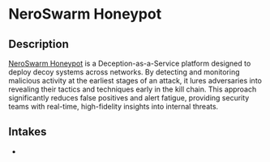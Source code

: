# NeroSwarm Honeypot

## Description

[NeroSwarm Honeypot](https://neroswarm.com/) is a Deception-as-a-Service platform designed to deploy decoy systems across networks. By detecting and monitoring malicious activity at the earliest stages of an attack, it lures adversaries into revealing their tactics and techniques early in the kill chain. This approach significantly reduces false positives and alert fatigue, providing security teams with real-time, high-fidelity insights into internal threats.



## Intakes

-